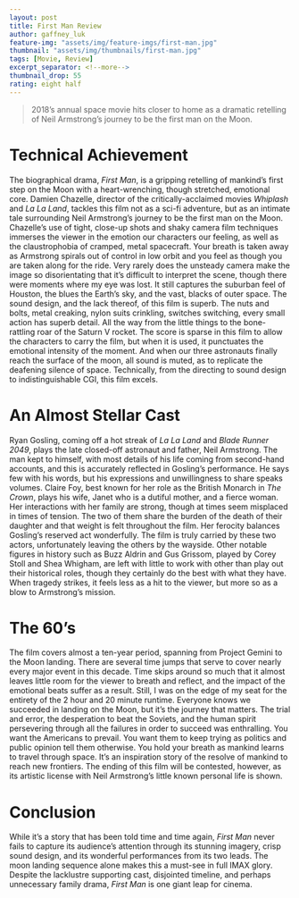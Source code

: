```yaml
---
layout: post
title: First Man Review
author: gaffney_luk
feature-img: "assets/img/feature-imgs/first-man.jpg"
thumbnail: "assets/img/thumbnails/first-man.jpg"
tags: [Movie, Review]
excerpt_separator: <!--more-->
thumbnail_drop: 55
rating: eight half
---
```


> 2018’s annual space movie hits closer to home as a dramatic retelling of Neil Armstrong’s journey to be the first man on the Moon.
<!--more-->

# Technical Achievement

The biographical drama, *First Man*, is a gripping retelling of mankind’s first step on the Moon with a heart-wrenching, though stretched, emotional core. Damien Chazelle, director of the critically-acclaimed movies *Whiplash* and *La La Land*, tackles this film not as a sci-fi adventure, but as an intimate tale surrounding Neil Armstrong’s journey to be the first man on the Moon. Chazelle’s use of tight, close-up shots and shaky camera film techniques immerses the viewer in the emotion our characters our feeling, as well as the claustrophobia of cramped, metal spacecraft. Your breath is taken away as Armstrong spirals out of control in low orbit and you feel as though you are taken along for the ride. Very rarely does the unsteady camera make the image so disorientating that it’s difficult to interpret the scene, though there were moments where my eye was lost. It still captures the suburban feel of Houston, the blues the Earth’s sky, and the vast, blacks of outer space. The sound design, and the lack thereof, of this film is superb. The nuts and bolts, metal creaking, nylon suits crinkling, switches switching, every small action has superb detail. All the way from the little things to the bone-rattling roar of the Saturn V rocket. The score is sparse in this film to allow the characters to carry the film, but when it is used, it punctuates the emotional intensity of the moment. And when our three astronauts finally reach the surface of the moon, all sound is muted, as to replicate the deafening silence of space. Technically, from the directing to sound design to indistinguishable CGI, this film excels.

# An Almost Stellar Cast

Ryan Gosling, coming off a hot streak of *La La Land* and *Blade Runner 2049*, plays the late closed-off astronaut and father, Neil Armstrong. The man kept to himself, with most details of his life coming from second-hand accounts, and this is accurately reflected in Gosling’s performance. He says few with his words, but his expressions and unwillingness to share speaks volumes. Claire Foy, best known for her role as the British Monarch in *The Crown*, plays his wife, Janet who is a dutiful mother, and a fierce woman. Her interactions with her family are strong, though at times seem misplaced in times of tension. The two of them share the burden of the death of their daughter and that weight is felt throughout the film. Her ferocity balances Gosling’s reserved act wonderfully. The film is truly carried by these two actors, unfortunately leaving the others by the wayside. Other notable figures in history such as Buzz Aldrin and Gus Grissom, played by Corey Stoll and Shea Whigham, are left with little to work with other than play out their historical roles, though they certainly do the best with what they have. When tragedy strikes, it feels less as a hit to the viewer, but more so as a blow to Armstrong’s mission.

# The 60’s

The film covers almost a ten-year period, spanning from Project Gemini to the Moon landing. There are several time jumps that serve to cover nearly every major event in this decade. Time skips around so much that it almost leaves little room for the viewer to breath and reflect, and the impact of the emotional beats suffer as a result. Still, I was on the edge of my seat for the entirety of the 2 hour and 20 minute runtime. Everyone knows we succeeded in landing on the Moon, but it’s the journey that matters. The trial and error, the desperation to beat the Soviets, and the human spirit persevering through all the failures in order to succeed was enthralling. You want the Americans to prevail. You want them to keep trying as politics and public opinion tell them otherwise. You hold your breath as mankind learns to travel through space. It’s an inspiration story of the resolve of mankind to reach new frontiers. The ending of this film will be contested, however, as its artistic license with Neil Armstrong’s little known personal life is shown.

# Conclusion

While it’s a story that has been told time and time again, *First Man* never fails to capture its audience’s attention through its stunning imagery, crisp sound design, and its wonderful performances from its two leads. The moon landing sequence alone makes this a must-see in full IMAX glory. Despite the lacklustre supporting cast, disjointed timeline, and perhaps unnecessary family drama, *First Man* is one giant leap for cinema.
